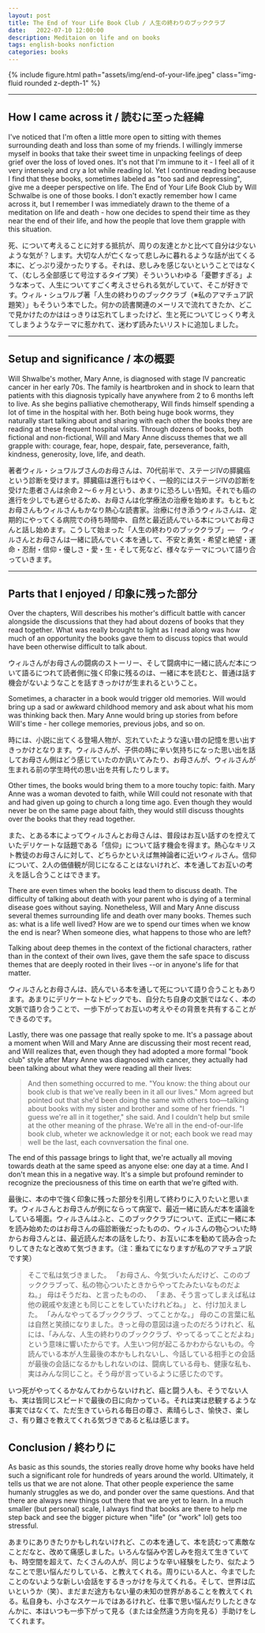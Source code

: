 ```yaml
---
layout: post
title: The End of Your Life Book Club / 人生の終わりのブッククラブ
date:   2022-07-10 12:00:00
description: Meditaion on life and on books
tags: english-books nonfiction
categories: books
---
```


<div class="row mt-3">
    <div class="col-sm mt-3 mt-md-0">
        {% include figure.html path="assets/img/end-of-your-life.jpeg" class="img-fluid rounded z-depth-1" %}
    </div>
</div>

<hr>

## How I came across it / 読むに至った経緯

I've noticed that I'm often a little more open to sitting with themes surrounding death and loss than some of my friends. I willingly immerse myself in books that take their sweet time in unpacking feelings of deep grief over the loss of loved ones. It's not that I'm immune to it - I feel all of it very intensely and cry a lot while reading lol. Yet I continue reading because I find that these books, sometimes labeled as "too sad and depressing", give me a deeper perspective on life. The End of Your Life Book Club by Will Schwalbe is one of those books. I don't exactly remember how I came across it, but I remember I was immediately drawn to the theme of a meditation on life and death - how one decides to spend their time as they near the end of their life, and how the people that love them grapple with this situation. 

死、について考えることに対する抵抗が、周りの友達とかと比べて自分は少ないような気が？します。大切な人が亡くなって悲しみに暮れるような話が出てくる本に、どっぷり浸かったりする。それは、悲しみを感じないということではなくて、（むしろ全部感じて号泣するタイプ笑）そういういわゆる「憂鬱すぎる」ような本って、人生についてすごく考えさせられる気がしていて、そこが好きです。ウィル・シュワルブ著「人生の終わりのブッククラブ（※私のアマチュア訳題笑）」もそういう本でした。何かの読書関連のメーリスで流れてきたか、どこで見かけたのかははっきりは忘れてしまったけど、生と死についてじっくり考えてしまうようなテーマに惹かれて、迷わず読みたいリストに追加しました。

<hr>

## Setup and significance / 本の概要

Will Shwalbe's mother, Mary Anne, is diagnosed with stage IV pancreatic cancer in her early 70s. The family is heartbroken and in shock to learn that patients with this diagnosis typically have anywhere from 2 to 6 months left to live. As she begins palliative chemotherapy, Will finds himself spending a lot of time in the hospital with her. Both being huge book worms, they naturally start talking about and sharing with each other the books they are reading at these frequent hospital visits. Through dozens of books, both fictional and non-fictional, Will and Mary Anne discuss themes that we all grapple with: courage, fear, hope, despair, fate, perseverance, faith, kindness, generosity, love, life, and death. 

著者ウィル・シュワルブさんのお母さんは、70代前半で、ステージIVの膵臓癌という診断を受けます。膵臓癌は進行もはやく、一般的にはステージIVの診断を受けた患者さんは余命２〜６ヶ月という、あまりに恐ろしい告知。それでも癌の進行を少しでも遅らせるため、お母さんは化学療法の治療を始めます。もともとお母さんもウィルさんもかなり熱心な読書家。治療に付き添うウィルさんは、定期的にやってくる病院での待ち時間中、自然と最近読んでいる本についてお母さんと話し始めます。こうして始まった「人生の終わりのブッククラブ」––　ウィルさんとお母さんは一緒に読んでいく本を通して、不安と勇気・希望と絶望・運命・忍耐・信仰・優しさ・愛・生・そして死など、様々なテーマについて語り合っていきます。

<hr>

## Parts that I enjoyed / 印象に残った部分

Over the chapters, Will describes his mother's difficult battle with cancer alongside the discussions that they had about dozens of books that they read together. What was really brought to light as I read along was how much of an opportunity the books gave them to discuss topics that would have been otherwise difficult to talk about. 

ウィルさんがお母さんの闘病のストーリー、そして闘病中に一緒に読んだ本について語るにつれて読者側に強く印象に残るのは、一緒に本を読むと、普通は話す機会がないようなことを話すきっかけが生まれるということ。

Sometimes, a character in a book would trigger old memories. Will would bring up a sad or awkward childhood memory and ask about what his mom was thinking back then. Mary Anne would bring up stories from before Will's time - her college memories, previous jobs, and so on.

時には、小説に出てくる登場人物が、忘れていたような遠い昔の記憶を思い出すきっかけとなります。ウィルさんが、子供の時に辛い気持ちになった思い出を話してお母さん側はどう感じていたのか訊いてみたり、お母さんが、ウィルさんが生まれる前の学生時代の思い出を共有したりします。

Other times, the books would bring them to a more touchy topic: faith. Mary Anne was a woman devoted to faith, while Will could not resonate with that and had given up going to church a long time ago. Even though they would never be on the same page about faith, they would still discuss thoughts over the books that they read together. 

また、とある本によってウィルさんとお母さんは、普段はお互い話すのを控えていたデリケートな話題である「信仰」について話す機会を得ます。熱心なキリスト教徒のお母さんに対して、どちらかといえば無神論者に近いウィルさん。信仰について、2人の価値観が同じになることはないけれど、本を通してお互いの考えを話し合うことはできます。

There are even times when the books lead them to discuss death. The difficulty of talking about death with your parent who is dying of a terminal disease goes without saying. Nonetheless, Will and Mary Anne discuss several themes surrounding life and death over many books. Themes such as: what is a life well lived? How are we to spend our times when we know the end is near? When someone dies, what happens to those who are left? 

Talking about deep themes in the context of the fictional characters, rather than in the context of their own lives, gave them the safe space to discuss themes that are deeply rooted in their lives --or in anyone's life for that matter. 

ウィルさんとお母さんは、読んでいる本を通して死について語り合うこともあります。あまりにデリケートなトピックでも、自分たち自身の文脈ではなく、本の文脈で語り合うことで、一歩下がってお互いの考えやその背景を共有することができるのです。

Lastly, there was one passage that really spoke to me. It's a passage about a moment when Will and Mary Anne are discussing their most recent read, and Will realizes that, even though they had adopted a more formal "book club" style after Mary Anne was diagnosed with cancer, they actually had been talking about what they were reading all their lives: 

<blockquote>
    And then something occurred to me. "You know: the thing about our book club is that we've really been in it all our lives." 
    Mom agreed but pointed out that she'd been doing the same with others too––talking about books with my sister and brother and some of her friends. "I guess we're all in it together," she said. And I couldn't help but smile at the other meaning of the phrase. We're all in the end-of-our-life book club, wheter we acknowledge it or not; each book we read may well be the last, each covnversation the final one. 
</blockquote>

The end of this passage brings to light that, we're actually all moving towards death at the same speed as anyone else: one day at a time. And I don't mean this in a negative way. It's a simple but profound reminder to recognize the preciousness of this time on earth that we're gifted with. 

最後に、本の中で強く印象に残った部分を引用して終わりに入りたいと思います。ウィルさんとお母さんが例にならって病室で、最近一緒に読んだ本を議論をしている場面。ウィルさんはふと、このブッククラブについて、正式に一緒に本を読み始めたのはお母さんの癌診断後だったものの、ウィルさんの物心ついた時からお母さんとは、最近読んだ本の話をしたり、お互いに本を勧めて読み合ったりしてきたなと改めて気づきます。（注：重ねてになりますが私のアマチュア訳です笑）

<blockquote>
    そこで私は気づきました。
    「お母さん、今気づいたんだけど、こののブッククラブって、私の物心ついたときからやってたみたいなものだよね。」
    母はそうだね、と言ったものの、
    「まあ、そう言ってしまえば私は他の親戚や友達とも同じことをしていたけれどね。」
    と、付け加えました。
    「みんなやってるブッククラブ、ってことかな。」
    母のこの言葉に私は自然と笑顔になりました。きっと母の意図は違ったのだろうけれど、私には、「みんな、人生の終わりのブッククラブ、やってるってことだよね」という意味に響いたからです。人生いつ何が起こるかわからないもの。今読んでいる本が人生最後の本かもしれないし、今話している相手との会話が最後の会話になるかもしれないのは、闘病している母も、健康な私も、実はみんな同じこと。そう母が言っているように感じたのです。
</blockquote>

いつ死がやってくるかなんてわからないけれど、癌と闘う人も、そうでない人も、実は皆同じスピードで最後の日に向かっている。それは実は悲観するような事実ではなくて、ただ生きていられる毎日の尊さ、素晴らしさ、愉快さ、楽しさ、有り難さを教えてくれる気づきであると私は感じます。

## Conclusion / 終わりに

As basic as this sounds, the stories really drove home why books have held such a significant role for hundreds of years around the world. Ultimately, it tells us that we are not alone. That other people experience the same humanly struggles as we do, and ponder over the same questions. And that there are always new things out there that we are yet to learn. In a much smaller (but personal) scale, I always find that books are there to help me step back and see the bigger picture when "life" (or "work" lol) gets too stressful. 

あまりにありきたりかもしれないけれど、この本を通して、本を読むって素敵なことだなと、改めて痛感しました。いろんな悩みや苦しみを抱えて生きていても、時空間を超えて、たくさんの人が、同じような辛い経験をしたり、似たようなことで思い悩んだりしている、と教えてくれる。周りにいる人と、今までしたことのないような新しい会話をするきっかけを与えてくれる。そして、世界は広いというか（笑）、まだまだ途方もない量の未知の世界があることを教えてくれる。私自身も、小さなスケールではあるけれど、仕事で思い悩んだりしたときなんかに、本はいつも一歩下がって見る（または全然違う方向を見る）手助けをしてくれます。
